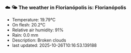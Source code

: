 ### ☁️ 🌤️  The weather in Florianópolis is: Florianópolis

- Temperature: 19.79°C
- On flesh: 20.2°C
- Relative air humidity: 91%
- Rain: 0.0 mm
- Description: Broken clouds
- last updated: 2025-10-26T10:16:53.139188
